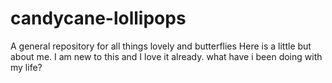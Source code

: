 # candycane-lollipops
A general repository for all things lovely and butterflies
Here is a little but about me.  I am new to this and I love it already. what have i been doing with my life?
